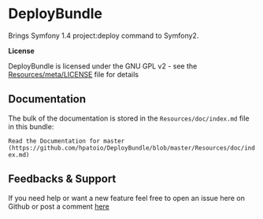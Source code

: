 DeployBundle
=================

Brings Symfony 1.4 project:deploy command to Symfony2.

**License**

DeployBundle is licensed under the GNU GPL v2 - see the [Resources/meta/LICENSE](https://github.com/hpatoio/DeployBundle/blob/master/Resources/meta/LICENSE>) file for details

Documentation
-------------

The bulk of the documentation is stored in the `Resources/doc/index.md` file in this bundle:

`Read the Documentation for master (https://github.com/hpatoio/DeployBundle/blob/master/Resources/doc/index.md)`

Feedbacks & Support
-------------
If you need help or want a new feature feel free to open an issue here on Github or post a comment [here](http://www.iliveinperego.com/2012/03/symfony2-deploy-like-symfony-1-4/)


